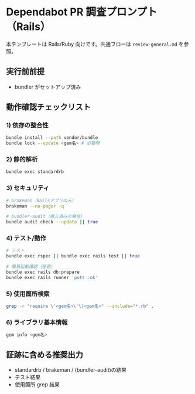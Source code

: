 # Dependabot PR 調査プロンプト（Rails）

本テンプレートは Rails/Ruby 向けです。共通フローは `review-general.md` を参照。

## 実行前前提
- bundler がセットアップ済み

## 動作確認チェックリスト

### 1) 依存の整合性
```bash
bundle install --path vendor/bundle
bundle lock --update <gem名> # 必要時
```

### 2) 静的解析
```bash
bundle exec standardrb
```

### 3) セキュリティ
```bash
# brakeman（Railsアプリのみ）
brakeman --no-pager -q

# bundler-audit（導入済みの場合）
bundle audit check --update || true
```

### 4) テスト/動作
```bash
# テスト
bundle exec rspec || bundle exec rails test || true

# 簡易起動確認（任意）
bundle exec rails db:prepare
bundle exec rails runner 'puts :ok'
```

### 5) 使用箇所検索
```bash
grep -r "require \'<gem名>\'\|<gem名>" --include="*.rb" .
```

### 6) ライブラリ基本情報
```bash
gem info <gem名>
```

## 証跡に含める推奨出力
- standardrb / brakeman / (bundler-audit)の結果
- テスト結果
- 使用箇所 grep 結果
